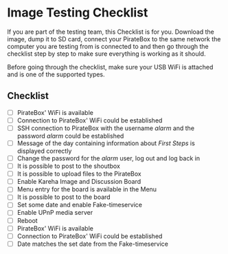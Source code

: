 # Image Testing Checklist
If you are part of the testing team, this Checklist is for you. Download the image, dump it to SD card, connect your PirateBox to the same network the computer you are testing from is connected to and then go through the checklist step by step to make sure everything is working as it should.

Before going through the checklist, make sure your USB WiFi is attached and is one of the supported types.

## Checklist
* [ ] PirateBox' WiFi is available
* [ ] Connection to PirateBox' WiFi could be established
* [ ] SSH connection to PirateBox with the username *alarm* and the password *alarm* could be established
* [ ] Message of the day containing information about *First Steps* is displayed correctly
* [ ] Change the password for the *alarm* user, log out and log back in
* [ ] It is possible to post to the shoutbox
* [ ] It is possible to upload files to the PirateBox
* [ ] Enable Kareha Image and Discussion Board
* [ ] Menu entry for the board is available in the Menu
* [ ] It is possible to post to the board
* [ ] Set some date and enable Fake-timeservice
* [ ] Enable UPnP media server
* [ ] Reboot
* [ ] PirateBox' WiFi is available
* [ ] Connection to PirateBox' WiFi could be established
* [ ] Date matches the set date from the Fake-timeservice

